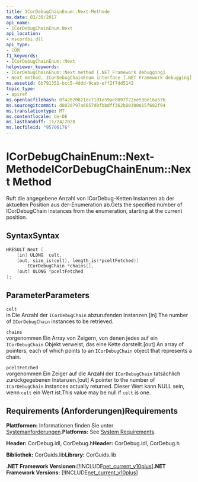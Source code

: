 ```yaml
---
title: ICorDebugChainEnum::Next-Methode
ms.date: 03/30/2017
api_name:
- ICorDebugChainEnum.Next
api_location:
- mscordbi.dll
api_type:
- COM
f1_keywords:
- ICorDebugChainEnum::Next
helpviewer_keywords:
- ICorDebugChainEnum::Next method [.NET Framework debugging]
- Next method, ICorDebugChainEnum interface [.NET Framework debugging]
ms.assetid: 6b791351-bcc5-4ddd-9cab-eff2f7dd5142
topic_type:
- apiref
ms.openlocfilehash: 0f42020821ec71d1e59ae8097f22ee530e16a576
ms.sourcegitcommit: d8020797a6657d0fbbdff362b80300815f682f94
ms.translationtype: MT
ms.contentlocale: de-DE
ms.lasthandoff: 11/24/2020
ms.locfileid: "95706176"
---
```

# <a name="icordebugchainenumnext-method"></a><span data-ttu-id="44562-102">ICorDebugChainEnum::Next-Methode</span><span class="sxs-lookup"><span data-stu-id="44562-102">ICorDebugChainEnum::Next Method</span></span>

<span data-ttu-id="44562-103">Ruft die angegebene Anzahl von ICorDebug-Ketten Instanzen ab der aktuellen Position aus der-Enumeration ab.</span><span class="sxs-lookup"><span data-stu-id="44562-103">Gets the specified number of ICorDebugChain instances from the enumeration, starting at the current position.</span></span>  
  
## <a name="syntax"></a><span data-ttu-id="44562-104">Syntax</span><span class="sxs-lookup"><span data-stu-id="44562-104">Syntax</span></span>  
  
```cpp  
HRESULT Next (  
    [in] ULONG  celt,  
    [out, size_is(celt), length_is(*pceltFetched)]  
        ICorDebugChain *chains[],  
    [out] ULONG *pceltFetched  
);  
```  
  
## <a name="parameters"></a><span data-ttu-id="44562-105">Parameter</span><span class="sxs-lookup"><span data-stu-id="44562-105">Parameters</span></span>  

 `celt`  
 <span data-ttu-id="44562-106">in Die Anzahl der `ICorDebugChain` abzurufenden Instanzen.</span><span class="sxs-lookup"><span data-stu-id="44562-106">[in] The number of `ICorDebugChain` instances to be retrieved.</span></span>  
  
 `chains`  
 <span data-ttu-id="44562-107">vorgenommen Ein Array von Zeigern, von denen jedes auf ein `ICorDebugChain` Objekt verweist, das eine Kette darstellt.</span><span class="sxs-lookup"><span data-stu-id="44562-107">[out] An array of pointers, each of which points to an `ICorDebugChain` object that represents a chain.</span></span>  
  
 `pceltFetched`  
 <span data-ttu-id="44562-108">vorgenommen Ein Zeiger auf die Anzahl der `ICorDebugChain` tatsächlich zurückgegebenen Instanzen.</span><span class="sxs-lookup"><span data-stu-id="44562-108">[out] A pointer to the number of `ICorDebugChain` instances actually returned.</span></span> <span data-ttu-id="44562-109">Dieser Wert kann NULL sein, wenn `celt` ein Wert ist.</span><span class="sxs-lookup"><span data-stu-id="44562-109">This value may be null if `celt` is one.</span></span>  
  
## <a name="requirements"></a><span data-ttu-id="44562-110">Requirements (Anforderungen)</span><span class="sxs-lookup"><span data-stu-id="44562-110">Requirements</span></span>  

 <span data-ttu-id="44562-111">**Plattformen:** Informationen finden Sie unter [Systemanforderungen](../../get-started/system-requirements.md).</span><span class="sxs-lookup"><span data-stu-id="44562-111">**Platforms:** See [System Requirements](../../get-started/system-requirements.md).</span></span>  
  
 <span data-ttu-id="44562-112">**Header:** CorDebug.idl, CorDebug.h</span><span class="sxs-lookup"><span data-stu-id="44562-112">**Header:** CorDebug.idl, CorDebug.h</span></span>  
  
 <span data-ttu-id="44562-113">**Bibliothek:** CorGuids.lib</span><span class="sxs-lookup"><span data-stu-id="44562-113">**Library:** CorGuids.lib</span></span>  
  
 <span data-ttu-id="44562-114">**.NET Framework Versionen:**[!INCLUDE[net_current_v10plus](../../../../includes/net-current-v10plus-md.md)]</span><span class="sxs-lookup"><span data-stu-id="44562-114">**.NET Framework Versions:** [!INCLUDE[net_current_v10plus](../../../../includes/net-current-v10plus-md.md)]</span></span>
